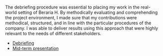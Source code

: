 The debriefing procedure was essential to placing my work in the real-world setting of Beraria H. By methodically evaluating and comprehending the project environment, I made sure that my contributions were methodical, structured, and in line with the particular procedures of the company.  I was able to deliver results using this approach that were highly relevant to the needs of different stakeholders.

* [Debriefing](https://www.canva.com/design/DAFuVYHshKM/id7qFvpRB2HfE2R_1mLO-Q/view?utm_content=DAFuVYHshKM&utm_campaign=designshare&utm_medium=link&utm_source=publishsharelink)
* [Mid-term presentation](https://www.canva.com/design/DAFzwrqdbSI/GuTRbuQIWK0jfSZCqt5Qpg/view?utm_content=DAFzwrqdbSI&utm_campaign=designshare&utm_medium=link&utm_source=editor)